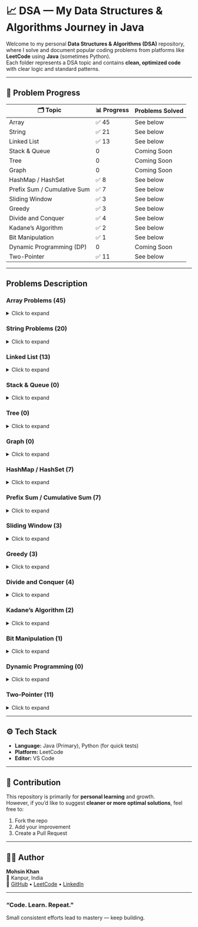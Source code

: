 # 📈 DSA — My Data Structures & Algorithms Journey in Java  

Welcome to my personal **Data Structures & Algorithms (DSA)** repository, where I solve and document popular coding problems from platforms like **LeetCode** using **Java** (sometimes Python).  
Each folder represents a DSA topic and contains **clean, optimized code** with clear logic and standard patterns.  



---
## 🧩 Problem Progress

| 🗂️ Topic | 📊 Progress | Problems Solved |
|-----------|------------|----------------|
| Array | ✅ 45 | See below |
| String | ✅ 21 | See below |
| Linked List | ✅ 13 | See below |
| Stack & Queue |  0 | Coming Soon |
| Tree |  0 | Coming Soon |
| Graph |  0 | Coming Soon |
| HashMap / HashSet | ✅ 8 | See below |
| Prefix Sum / Cumulative Sum | ✅ 7 | See below |
| Sliding Window | ✅ 3 | See below |
| Greedy | ✅ 3 | See below |
| Divide and Conquer | ✅ 4 | See below |
| Kadane’s Algorithm | ✅ 2 | See below |
| Bit Manipulation | ✅ 1 | See below |
| Dynamic Programming (DP) |  0 | Coming Soon |
| Two-Pointer | ✅ 11 | See below |



---

##  Problems Description

### **Array Problems (45)**
<details>
<summary>Click to expand</summary>

1. Two Sum  
2. Two Sum II  
3. Remove Duplicates  
4. Remove Element  
5. Squares of a Sorted Array  
6. Container With Most Water  
7. Find Duplicate  
8. Find Peak Element  
9. Search Insert Position  
10. Maximum Subarray  
11. Maximum Product Subarray  
12. Binary Search  
13. Find First and Last Position  
14. Search in Rotated Array  
15. Kth Largest Element  
16. Find Pivot Index  
17. Product of Array Except Self  
18. Find Middle Index  
19. Find Highest Altitude  
20. Range Sum Query  
21. Contains Duplicate  
22. Majority Element  
23. Unique Number of Occurrences  
24. Best Time to Buy and Sell Stock  
25. Best Time to Buy and Sell Stock II  
26. Check if Array is Sorted and Rotated  
27. Concatenation of Array  
28. Intersection of Two Arrays  
29. Intersection of Two Arrays II  
30. Longest Consecutive Sequence  
31. Max 69 Number  
32. Maximum Average Subarray  
33. Minimum Size Subarray Sum  
34. Missing Number  
35. Palindrome Number  
36. Running Sum  
37. Single Number  
38. Subarray Sum Equals K  
39. Find Duplicate Number in an Array  
40. Rotate Array  
41. Move Zeros  
42. Maximum Product of Three Numbers  
43. Trapping Rain Water  

</details>


### **String Problems (20)**
<details>
<summary>Click to expand</summary>

1. Reverse String  
2. Reverse String II  
3. Reverse Only Letters  
4. Reverse Vowels  
5. Roman to Integer  
6. Valid Parentheses  
7. Valid Palindrome  
8. Valid Anagram  
9. Find the Index of the First Occurrence in a String  
10. Is Subsequence  
11. Check If Two String Arrays are Equivalent  
12. Longest Substring Without Repeating Characters  
13. Longest Common Prefix  
14. First Unique Character in a String  
15. Find the Difference  
16. To Lower Case  
17. FizzBuzz  
18. Find Words Containing Character  
19. Rotate String
20. Group Anagrams

</details>

### **Linked List (13)**
<details>
<summary>Click to expand</summary>
  
1a. reverse a Linked list Iterative appraoch
1b. reverse a Linked list Recursive appraoch
2. middle of the linkedlist
3a. merge two sorted linkedlist Recursive approach
3b. merge two sorted linkedlist Iterative approach
4. Delete a node from a LL
5. Intersection of Two Linked Lists
6. Delete middle  node of a linkedlist
7. Remove duplicate from a sorted list
8. Remove Nth Node From End of List
9. Linked list Cycle
10. palindromic Linked list
11. Add Two Numbers
12. Remove Duplicates from sorted list II
13. Flatten a Multilevel Doubly Linked List


   
</details>


### **Stack & Queue (0)**
<details>
<summary>Click to expand</summary>
Coming Soon  
</details>


### **Tree (0)**
<details>
<summary>Click to expand</summary>
Coming Soon  
</details>



### **Graph (0)**
<details>
<summary>Click to expand</summary>
Coming Soon  
</details>



### **HashMap / HashSet (7)**
<details>
<summary>Click to expand</summary>

1. Contains Duplicate  
2. Majority Element  
3. Unique Number of Occurrences  
4. Longest Consecutive Sequence  
5. Intersection of Two Arrays  
6. Intersection of Two Arrays II  
7. Find Duplicate
8. Group anagrams

</details>


### **Prefix Sum / Cumulative Sum (7)**
<details>
<summary>Click to expand</summary>

1. Running Sum  
2. Find Pivot Index  
3. Product of Array Except Self  
4. Find Middle Index  
5. Find Highest Altitude  
6. Range Sum Query  

</details>


### **Sliding Window (3)**
<details>
<summary>Click to expand</summary>

1. Minimum Size Subarray Sum  
2. Maximum Average Subarray  
3. Longest Substring Without Repeating Characters  

</details>


### **Greedy (3)**
<details>
<summary>Click to expand</summary>

1. Maximum 69 Number  
2. Best Time to Buy and Sell Stock  
3. Best Time to Buy and Sell Stock II  

</details>



### **Divide and Conquer (4)**
<details>
<summary>Click to expand</summary>

1. Binary Search  
2. Find First and Last Position  
3. Search in Rotated Array  
4. Kth Largest Element  

</details>



### **Kadane’s Algorithm (2)**
<details>
<summary>Click to expand</summary>

1. Maximum Subarray  
2. Maximum Product Subarray  

</details>



### **Bit Manipulation (1)**
<details>
<summary>Click to expand</summary>

1. Single Number  

</details>






### **Dynamic Programming (0)**
<details>
<summary>Click to expand</summary>
Coming Soon  
</details>




### **Two-Pointer (11)**
<details>
<summary>Click to expand</summary>

1. Container With Most Water  
2. Find Peak Element  
3. Find Duplicate Number  
4. Move Zeros  
5. Remove Element  
6. Remove Duplicate  
7. Search Insert Position  
8. Squares of Sorted Array  
9. Two Sum II  
10. Valid Palindrome  
11. Trapping Rain Water
12. middle of the linked list

</details>

---

## ⚙️ Tech Stack

- **Language:** Java (Primary), Python (for quick tests)   
- **Platform:** LeetCode  
- **Editor:** VS Code  

---

## 💬 Contribution

This repository is primarily for **personal learning** and growth.  
However, if you’d like to suggest **cleaner or more optimal solutions**, feel free to:  
1. Fork the repo  
2. Add your improvement  
3. Create a Pull Request  

---

## 👨‍💻 Author

**Mohsin Khan**  
📍 Kanpur, India  
🔗 [GitHub](https://github.com/mohsinkhan85090) • [LeetCode](https://leetcode.com/u/mohsin85090) • [LinkedIn](https://linkedin.com/in/mohsin-khan-aiml)

---

### “Code. Learn. Repeat.”  
Small consistent efforts lead to mastery — keep building.  
